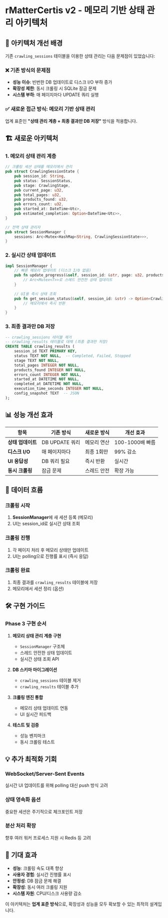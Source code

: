 # rMatterCertis v2 - 메모리 기반 상태 관리 아키텍처

## 🎯 아키텍처 개선 배경

기존 `crawling_sessions` 테이블을 이용한 상태 관리는 다음 문제점이 있었습니다:

### ❌ 기존 방식의 문제점
- **성능 이슈**: 빈번한 DB 업데이트로 디스크 I/O 부하 증가
- **확장성 제한**: 동시 크롤링 시 SQLite 잠금 문제
- **시스템 부하**: 매 페이지마다 UPDATE 쿼리 실행

### ✅ 새로운 접근 방식: 메모리 기반 상태 관리

업계 표준인 **"상태 관리 계층 + 최종 결과만 DB 저장"** 방식을 적용합니다.

## 🏗️ 새로운 아키텍처

### 1. 메모리 상태 관리 계층

```rust
// 크롤링 세션 상태를 메모리에서 관리
pub struct CrawlingSessionState {
    pub session_id: String,
    pub status: SessionStatus,
    pub stage: CrawlingStage,
    pub current_page: u32,
    pub total_pages: u32,
    pub products_found: u32,
    pub errors_count: u32,
    pub started_at: DateTime<Utc>,
    pub estimated_completion: Option<DateTime<Utc>>,
}

// 전역 상태 관리자
pub struct SessionManager {
    sessions: Arc<Mutex<HashMap<String, CrawlingSessionState>>>,
}
```

### 2. 실시간 상태 업데이트

```rust
impl SessionManager {
    // 빠른 메모리 업데이트 (디스크 I/O 없음)
    pub fn update_progress(&self, session_id: &str, page: u32, products: u32) {
        // Arc<Mutex<T>>로 스레드 안전한 상태 업데이트
    }
    
    // UI용 즉시 상태 조회
    pub fn get_session_status(&self, session_id: &str) -> Option<CrawlingSessionState> {
        // 메모리에서 즉시 반환
    }
}
```

### 3. 최종 결과만 DB 저장

```sql
-- crawling_sessions 테이블 제거
-- crawling_results 테이블로 대체 (최종 결과만 저장)
CREATE TABLE crawling_results (
    session_id TEXT PRIMARY KEY,
    status TEXT NOT NULL,  -- Completed, Failed, Stopped
    stage TEXT NOT NULL,
    total_pages INTEGER NOT NULL,
    products_found INTEGER NOT NULL,
    errors_count INTEGER NOT NULL,
    started_at DATETIME NOT NULL,
    completed_at DATETIME NOT NULL,
    execution_time_seconds INTEGER NOT NULL,
    config_snapshot TEXT  -- JSON
);
```

## 📊 성능 개선 효과

| 항목 | 기존 방식 | 새로운 방식 | 개선 효과 |
|------|-----------|-------------|-----------|
| **상태 업데이트** | DB UPDATE 쿼리 | 메모리 연산 | 100-1000배 빠름 |
| **디스크 I/O** | 매 페이지마다 | 최종 1회만 | 99% 감소 |
| **UI 응답성** | DB 쿼리 필요 | 즉시 반환 | 실시간 |
| **동시 크롤링** | 잠금 문제 | 스레드 안전 | 확장 가능 |

## 🔄 데이터 흐름

### 크롤링 시작
1. **SessionManager**에 새 세션 등록 (메모리)
2. UI는 session_id로 실시간 상태 조회

### 크롤링 진행
1. 각 페이지 처리 후 메모리 상태만 업데이트
2. UI는 polling으로 진행률 표시 (즉시 응답)

### 크롤링 완료
1. 최종 결과를 `crawling_results` 테이블에 저장
2. 메모리에서 세션 정리 (옵션)

## 🛠️ 구현 가이드

### Phase 3 구현 순서

1. **메모리 상태 관리 계층 구현**
   - `SessionManager` 구조체
   - 스레드 안전한 상태 업데이트
   - 실시간 상태 조회 API

2. **DB 스키마 마이그레이션**
   - `crawling_sessions` 테이블 제거
   - `crawling_results` 테이블 추가

3. **크롤링 엔진 통합**
   - 메모리 상태 업데이트 연동
   - UI 실시간 피드백

4. **테스트 및 검증**
   - 성능 벤치마크
   - 동시 크롤링 테스트

## 💡 추가 최적화 기회

### WebSocket/Server-Sent Events
실시간 UI 업데이트를 위해 polling 대신 push 방식 고려

### 상태 영속화 옵션
중요한 세션은 주기적으로 체크포인트 저장

### 분산 처리 확장
향후 여러 워커 프로세스 지원 시 Redis 등 고려

## 🎉 기대 효과

- **성능**: 크롤링 속도 대폭 향상
- **사용자 경험**: 실시간 진행률 표시
- **안정성**: DB 잠금 문제 해결
- **확장성**: 동시 여러 크롤링 지원
- **시스템 자원**: CPU/디스크 사용량 감소

이 아키텍처는 **업계 표준 방식**으로, 확장성과 성능을 모두 확보할 수 있는 최적의 설계입니다.
